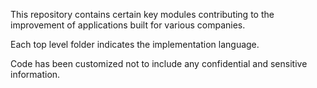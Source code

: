 This repository contains certain key modules contributing to the improvement of applications built for various companies.

Each top level folder indicates the implementation language. 

Code has been customized not to include any confidential and sensitive information.
